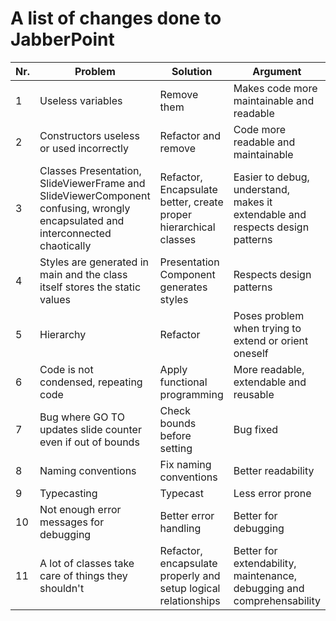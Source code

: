 # A list of changes done to JabberPoint

| Nr. | Problem                                                                                                                        | Solution                                                           | Argument                                                                      |
|-----|--------------------------------------------------------------------------------------------------------------------------------|--------------------------------------------------------------------|-------------------------------------------------------------------------------|
| 1   | Useless variables                                                                                                              | Remove them                                                        | Makes code more maintainable and readable                                     |
| 2   | Constructors useless or used incorrectly                                                                                       | Refactor and remove                                                | Code more readable and maintainable                                           |
| 3   | Classes Presentation, SlideViewerFrame and SlideViewerComponent confusing, wrongly encapsulated and interconnected chaotically | Refactor, Encapsulate better, create proper hierarchical classes   | Easier to debug, understand, makes it extendable and respects design patterns |
| 4   | Styles are generated in main and the class itself stores the static values                                                     | Presentation Component generates styles                            | Respects design patterns                                                      |
| 5   | Hierarchy                                                                                                                      | Refactor                                                           | Poses problem when trying to extend or orient oneself                         |
| 6   | Code is not condensed, repeating code                                                                                          | Apply functional programming                                       | More readable, extendable and reusable                                        |
| 7   | Bug where GO TO updates slide counter even if out of bounds                                                                    | Check bounds before setting                                        | Bug fixed                                                                     |
| 8   | Naming conventions                                                                                                             | Fix naming conventions                                             | Better readability                                                            |
| 9   | Typecasting                                                                                                                    | Typecast                                                           | Less error prone                                                              |
| 10  | Not enough error messages for debugging                                                                                        | Better error handling                                              | Better for debugging                                                          |
| 11  | A lot of classes take care of things they shouldn't                                                                            | Refactor, encapsulate properly and setup logical relationships     | Better for extendability, maintenance, debugging and comprehensability        |
